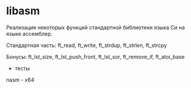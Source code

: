 # libasm
Реализация некоторых функций стандартной библиотеки языка Си на языке ассемблер.

Стандартная часть: ft_read, ft_write, ft_strdup, ft_strlen, ft_strcpy

Бонусы: ft_lst_size, ft_lst_push_front, ft_lst_sor, ft_remove_if, ft_atoi_base

+ тесты

nasm - x64
